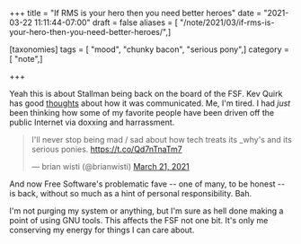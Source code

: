 +++
title = "If RMS is your hero then you need better heroes"
date = "2021-03-22 11:11:44-07:00"
draft = false
aliases = [ "/note/2021/03/if-rms-is-your-hero-then-you-need-better-heroes/",]

[taxonomies]
tags = [ "mood", "chunky bacon", "serious pony",]
category = [ "note",]

+++

[thoughts]: https://kevq.uk/my-thoughts-on-richard-stallmans-return-to-the-fsf-board/

Yeah this is about Stallman being back on the board of the FSF. Kev Quirk has
good [thoughts] about how it was communicated. Me, I'm tired. I had *just* been
thinking how some of my favorite people have been driven off the public Internet
via doxxing and harrassment.

<blockquote class="twitter-tweet"><p lang="en" dir="ltr">I&#39;ll never stop being mad / sad about how tech treats its _why&#39;s and its serious ponies. <a href="https://t.co/Qd7nTnaTm7">https://t.co/Qd7nTnaTm7</a></p>&mdash; brian wisti (@brianwisti) <a href="https://twitter.com/brianwisti/status/1373506446768283652?ref_src=twsrc%5Etfw">March 21, 2021</a></blockquote> <script async src="https://platform.twitter.com/widgets.js" charset="utf-8"></script>

And now Free Software's problematic fave -- one of many, to be honest -- is
back, without so much as a hint of personal responsibility. Bah.

I'm not purging my system or anything, but I'm sure as hell done making a point
of using GNU tools. This affects the FSF not one bit. It's only me conserving my
energy for things I can care about.